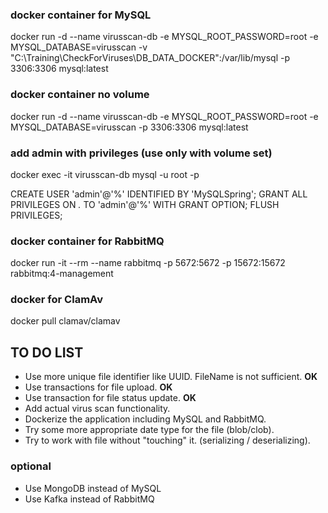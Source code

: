 ### docker container for MySQL
docker run -d --name virusscan-db -e MYSQL_ROOT_PASSWORD=root -e MYSQL_DATABASE=virusscan -v "C:\Training\CheckForViruses\DB_DATA_DOCKER":/var/lib/mysql -p 3306:3306 mysql:latest

### docker container no volume
docker run -d --name virusscan-db -e MYSQL_ROOT_PASSWORD=root -e MYSQL_DATABASE=virusscan -p 3306:3306 mysql:latest

### add admin with privileges (use only with volume set)
docker exec -it virusscan-db mysql -u root -p

CREATE USER 'admin'@'%' IDENTIFIED BY 'MySQLSpring';
GRANT ALL PRIVILEGES ON *.* TO 'admin'@'%' WITH GRANT OPTION;
FLUSH PRIVILEGES;


### docker container for RabbitMQ 
docker run -it --rm --name rabbitmq -p 5672:5672 -p 15672:15672 rabbitmq:4-management


### docker for ClamAv 
docker pull clamav/clamav


## TO DO LIST
- Use more unique file identifier like UUID. FileName is not sufficient. **OK**
- Use transactions for file upload. **OK**
- Use transaction for file status update. **OK**
- Add actual virus scan functionality.
- Dockerize the application including MySQL and RabbitMQ.
- Try some more appropriate date type for the file (blob/clob).
- Try to work with file without "touching" it. (serializing / deserializing).
### optional
- Use MongoDB instead of MySQL
- Use Kafka instead of RabbitMQ
